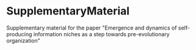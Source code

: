 # SupplementaryMaterial
Supplementary material for the paper "Emergence and dynamics of self-producing information niches as a step towards pre-evolutionary organization"
